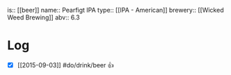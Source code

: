 is:: [[beer]]
name:: Pearfigt IPA
type:: [[IPA - American]]
brewery:: [[Wicked Weed Brewing]]
abv:: 6.3

# Log
- [x] [[2015-09-03]] #do/drink/beer 👍
